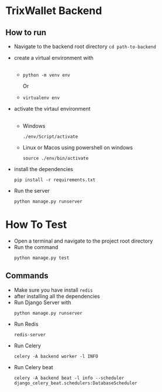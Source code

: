 # TrixWallet Backend

## How to run

 - Navigate to the backend root directory
`cd path-to-backend`

 - create a virtual environment with
    ## 
    - 
        ```
        python -m venv env
        ```
        Or
    - 
        ```
        virtualenv env
        ```
 - activate the virtaul environment
    ## 
    - Windows
        ```
        ./env/Script/activate
        ```
    - Linux or Macos using powershell on windows
        ```
        source ./env/bin/activate
        ```
 - install the dependencies
    ```
    pip install -r requirements.txt
    ```

 - Run the server
    ```
    python manage.py runserver
    ```

# How To Test
- Open a terminal and navigate to the project root directory
- Run the command
    ```
    python manage.py test
    ```


## Commands

 - Make sure you have install `redis`
 - after installing all the dependencies
 - Run Django Server with 
    ```
    python manage.py runserver
    ```
 - Run Redis
    ```
    redis-server
    ```
 - Run Celery
    ```
    celery -A backend worker -l INFO
    ```
 - Run Celery beat
    ```
    celery -A backend beat -l info --scheduler django_celery_beat.schedulers:DatabaseScheduler
    ```

